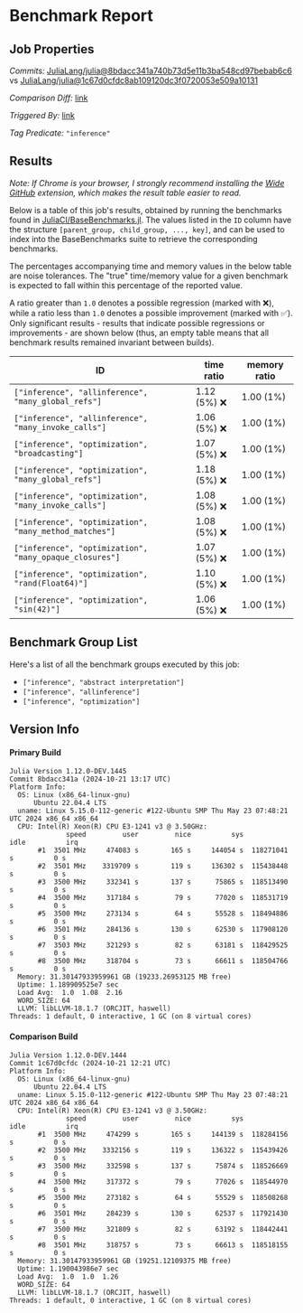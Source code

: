 # Benchmark Report

## Job Properties

*Commits:* [JuliaLang/julia@8bdacc341a740b73d5e11b3ba548cd97bebab6c6](https://github.com/JuliaLang/julia/commit/8bdacc341a740b73d5e11b3ba548cd97bebab6c6) vs [JuliaLang/julia@1c67d0cfdc8ab109120dc3f0720053e509a10131](https://github.com/JuliaLang/julia/commit/1c67d0cfdc8ab109120dc3f0720053e509a10131)

*Comparison Diff:* [link](https://github.com/JuliaLang/julia/compare/1c67d0cfdc8ab109120dc3f0720053e509a10131..8bdacc341a740b73d5e11b3ba548cd97bebab6c6)

*Triggered By:* [link](https://github.com/JuliaLang/julia/commit/8bdacc341a740b73d5e11b3ba548cd97bebab6c6#commitcomment-148366062)

*Tag Predicate:* `"inference"`

## Results

*Note: If Chrome is your browser, I strongly recommend installing the [Wide GitHub](https://chrome.google.com/webstore/detail/wide-github/kaalofacklcidaampbokdplbklpeldpj?hl=en)
extension, which makes the result table easier to read.*

Below is a table of this job's results, obtained by running the benchmarks found in
[JuliaCI/BaseBenchmarks.jl](https://github.com/JuliaCI/BaseBenchmarks.jl). The values
listed in the `ID` column have the structure `[parent_group, child_group, ..., key]`,
and can be used to index into the BaseBenchmarks suite to retrieve the corresponding
benchmarks.

The percentages accompanying time and memory values in the below table are noise tolerances. The "true"
time/memory value for a given benchmark is expected to fall within this percentage of the reported value.

A ratio greater than `1.0` denotes a possible regression (marked with :x:), while a ratio less
than `1.0` denotes a possible improvement (marked with :white_check_mark:). Only significant results - results
that indicate possible regressions or improvements - are shown below (thus, an empty table means that all
benchmark results remained invariant between builds).

| ID | time ratio | memory ratio |
|----|------------|--------------|
| `["inference", "allinference", "many_global_refs"]` | 1.12 (5%) :x: | 1.00 (1%)  |
| `["inference", "allinference", "many_invoke_calls"]` | 1.06 (5%) :x: | 1.00 (1%)  |
| `["inference", "optimization", "broadcasting"]` | 1.07 (5%) :x: | 1.00 (1%)  |
| `["inference", "optimization", "many_global_refs"]` | 1.18 (5%) :x: | 1.00 (1%)  |
| `["inference", "optimization", "many_invoke_calls"]` | 1.08 (5%) :x: | 1.00 (1%)  |
| `["inference", "optimization", "many_method_matches"]` | 1.08 (5%) :x: | 1.00 (1%)  |
| `["inference", "optimization", "many_opaque_closures"]` | 1.07 (5%) :x: | 1.00 (1%)  |
| `["inference", "optimization", "rand(Float64)"]` | 1.10 (5%) :x: | 1.00 (1%)  |
| `["inference", "optimization", "sin(42)"]` | 1.06 (5%) :x: | 1.00 (1%)  |

## Benchmark Group List

Here's a list of all the benchmark groups executed by this job:

- `["inference", "abstract interpretation"]`
- `["inference", "allinference"]`
- `["inference", "optimization"]`

## Version Info

#### Primary Build

```
Julia Version 1.12.0-DEV.1445
Commit 8bdacc341a (2024-10-21 13:17 UTC)
Platform Info:
  OS: Linux (x86_64-linux-gnu)
      Ubuntu 22.04.4 LTS
  uname: Linux 5.15.0-112-generic #122-Ubuntu SMP Thu May 23 07:48:21 UTC 2024 x86_64 x86_64
  CPU: Intel(R) Xeon(R) CPU E3-1241 v3 @ 3.50GHz: 
              speed         user         nice          sys         idle          irq
       #1  3501 MHz     474083 s        165 s     144054 s  118271041 s          0 s
       #2  3501 MHz    3319709 s        119 s     136302 s  115438448 s          0 s
       #3  3500 MHz     332341 s        137 s      75865 s  118513490 s          0 s
       #4  3500 MHz     317184 s         79 s      77020 s  118531719 s          0 s
       #5  3500 MHz     273134 s         64 s      55528 s  118494886 s          0 s
       #6  3501 MHz     284136 s        130 s      62530 s  117908120 s          0 s
       #7  3503 MHz     321293 s         82 s      63181 s  118429525 s          0 s
       #8  3500 MHz     318704 s         73 s      66611 s  118504766 s          0 s
  Memory: 31.30147933959961 GB (19233.26953125 MB free)
  Uptime: 1.189909525e7 sec
  Load Avg:  1.0  1.08  2.16
  WORD_SIZE: 64
  LLVM: libLLVM-18.1.7 (ORCJIT, haswell)
Threads: 1 default, 0 interactive, 1 GC (on 8 virtual cores)

```

#### Comparison Build

```
Julia Version 1.12.0-DEV.1444
Commit 1c67d0cfdc (2024-10-21 12:21 UTC)
Platform Info:
  OS: Linux (x86_64-linux-gnu)
      Ubuntu 22.04.4 LTS
  uname: Linux 5.15.0-112-generic #122-Ubuntu SMP Thu May 23 07:48:21 UTC 2024 x86_64 x86_64
  CPU: Intel(R) Xeon(R) CPU E3-1241 v3 @ 3.50GHz: 
              speed         user         nice          sys         idle          irq
       #1  3500 MHz     474299 s        165 s     144139 s  118284156 s          0 s
       #2  3500 MHz    3332156 s        119 s     136322 s  115439426 s          0 s
       #3  3500 MHz     332598 s        137 s      75874 s  118526669 s          0 s
       #4  3500 MHz     317372 s         79 s      77026 s  118544970 s          0 s
       #5  3500 MHz     273182 s         64 s      55529 s  118508268 s          0 s
       #6  3501 MHz     284239 s        130 s      62537 s  117921430 s          0 s
       #7  3500 MHz     321809 s         82 s      63192 s  118442441 s          0 s
       #8  3501 MHz     318757 s         73 s      66613 s  118518155 s          0 s
  Memory: 31.30147933959961 GB (19251.12109375 MB free)
  Uptime: 1.190043986e7 sec
  Load Avg:  1.0  1.0  1.26
  WORD_SIZE: 64
  LLVM: libLLVM-18.1.7 (ORCJIT, haswell)
Threads: 1 default, 0 interactive, 1 GC (on 8 virtual cores)

```
